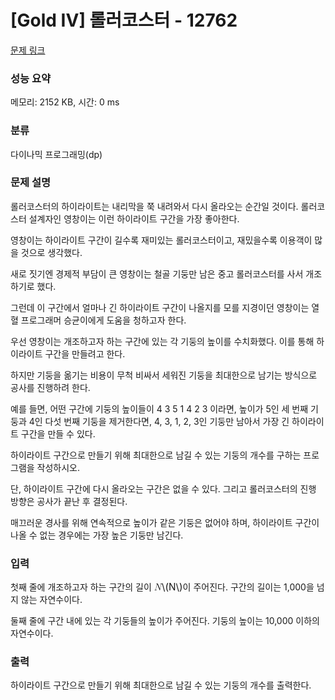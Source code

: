 # [Gold IV] 롤러코스터 - 12762 

[문제 링크](https://www.acmicpc.net/problem/12762) 

### 성능 요약

메모리: 2152 KB, 시간: 0 ms

### 분류

다이나믹 프로그래밍(dp)

### 문제 설명

<p>롤러코스터의 하이라이트는 내리막을 쭉 내려와서 다시 올라오는 순간일 것이다. 롤러코스터 설계자인 영창이는 이런 하이라이트 구간을 가장 좋아한다.</p>

<p>영창이는 하이라이트 구간이 길수록 재미있는 롤러코스터이고, 재밌을수록 이용객이 많을 것으로 생각했다.</p>

<p>새로 짓기엔 경제적 부담이 큰 영창이는 철골 기둥만 남은 중고 롤러코스터를 사서 개조하기로 했다.</p>

<p>그런데 이 구간에서 얼마나 긴 하이라이트 구간이 나올지를 모를 지경이던 영창이는 열혈 프로그래머 승균이에게 도움을 청하고자 한다.</p>

<p>우선 영창이는 개조하고자 하는 구간에 있는 각 기둥의 높이를 수치화했다. 이를 통해 하이라이트 구간을 만들려고 한다.</p>

<p>하지만 기둥을 옮기는 비용이 무척 비싸서 세워진 기둥을 최대한으로 남기는 방식으로 공사를 진행하려 한다.</p>

<p>예를 들면, 어떤 구간에 기둥의 높이들이 4 3 5 1 4 2 3 이라면, 높이가 5인 세 번째 기둥과 4인 다섯 번째 기둥을 제거한다면, 4, 3, 1, 2, 3인 기둥만 남아서 가장 긴 하이라이트 구간을 만들 수 있다.</p>

<p>하이라이트 구간으로 만들기 위해 최대한으로 남길 수 있는 기둥의 개수를 구하는 프로그램을 작성하시오.</p>

<p>단, 하이라이트 구간에 다시 올라오는 구간은 없을 수 있다. 그리고 롤러코스터의 진행 방향은 공사가 끝난 후 결정된다.</p>

<p>매끄러운 경사를 위해 연속적으로 높이가 같은 기둥은 없어야 하며, 하이라이트 구간이 나올 수 없는 경우에는 가장 높은 기둥만 남긴다.</p>

### 입력 

 <p>첫째 줄에 개조하고자 하는 구간의 길이 <mjx-container class="MathJax" jax="CHTML" style="font-size: 109%; position: relative;"><mjx-math class="MJX-TEX" aria-hidden="true"><mjx-mi class="mjx-i"><mjx-c class="mjx-c1D441 TEX-I"></mjx-c></mjx-mi></mjx-math><mjx-assistive-mml unselectable="on" display="inline"><math xmlns="http://www.w3.org/1998/Math/MathML"><mi>N</mi></math></mjx-assistive-mml><span aria-hidden="true" class="no-mathjax mjx-copytext">\(N\)</span></mjx-container>이 주어진다. 구간의 길이는 1,000을 넘지 않는 자연수이다.</p>

<p>둘째 줄에 구간 내에 있는 각 기둥들의 높이가 주어진다. 기둥의 높이는 10,000 이하의 자연수이다.</p>

### 출력 

 <p>하이라이트 구간으로 만들기 위해 최대한으로 남길 수 있는 기둥의 개수를 출력한다.</p>

